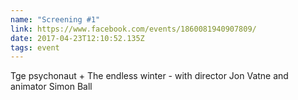```yaml
---
name: "Screening #1"
link: https://www.facebook.com/events/1860081940907809/
date: 2017-04-23T12:10:52.135Z
tags: event
---
```

Tge psychonaut + The endless winter - with director Jon Vatne and animator Simon Ball
